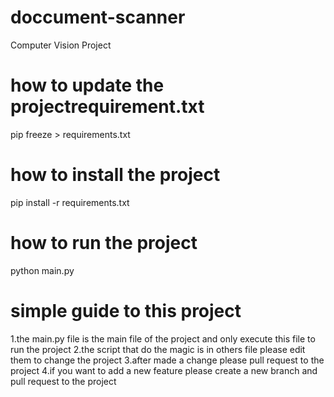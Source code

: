 # doccument-scanner
 Computer Vision Project
# how to update the projectrequirement.txt
pip freeze > requirements.txt
# how to install the project
pip install -r requirements.txt
# how to run the project
python main.py
# simple guide to this project
 1.the main.py file is the main file of the project and only execute this file to run the project
 2.the script that do the magic is in others file please edit them to change the project
 3.after made a change please pull request to the project
 4.if you want to add a new feature please create a new branch and pull request to the project
